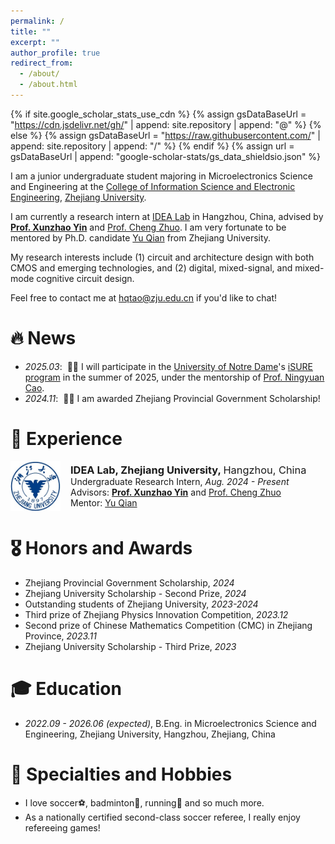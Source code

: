 ```yaml
---
permalink: /
title: ""
excerpt: ""
author_profile: true
redirect_from: 
  - /about/
  - /about.html
---
```


{% if site.google_scholar_stats_use_cdn %}
{% assign gsDataBaseUrl = "https://cdn.jsdelivr.net/gh/" | append: site.repository | append: "@" %}
{% else %}
{% assign gsDataBaseUrl = "https://raw.githubusercontent.com/" | append: site.repository | append: "/" %}
{% endif %}
{% assign url = gsDataBaseUrl | append: "google-scholar-stats/gs_data_shieldsio.json" %}

<span class='anchor' id='about-me'></span>

I am a junior undergraduate student majoring in Microelectronics Science and Engineering at the [College of Information Science and Electronic Engineering](http://www.isee.zju.edu.cn/iseenglish/), [Zhejiang University](https://www.zju.edu.cn/english/).

I am currently a research intern at [IDEA Lab](https://zju-idea.github.io/) in Hangzhou, China, advised by [**Prof. Xunzhao Yin**](https://scholar.google.com/citations?user=snOTdoIAAAAJ) and [Prof. Cheng Zhuo](https://scholar.google.com/citations?user=-XSbEFAAAAAJ). I am very fortunate to be mentored by Ph.D. candidate [Yu Qian](https://jerry-chandler.github.io/) from Zhejiang University.

My research interests include (1) circuit and architecture design with both CMOS and emerging technologies, and (2) digital, mixed-signal, and mixed-mode cognitive circuit design.

Feel free to contact me at hqtao@zju.edu.cn if you'd like to chat!


# 🔥 News
- *2025.03*: &nbsp;🎉🎉 I will participate in the [University of Notre Dame](https://www.nd.edu/)'s [iSURE program](https://ndi-sa.nd.edu/index.cfm?FuseAction=Programs.ViewProgramAngular&id=10096) in the summer of 2025, under the mentorship of [Prof. Ningyuan Cao](https://scholar.google.com/citations?user=zYI2MtEAAAAJ).
- *2024.11*: &nbsp;🎉🎉 I am awarded Zhejiang Provincial Government Scholarship!

# 🔎 Experience
<div style="display: flex; align-items: center; margin-bottom: 10px;">
    <img src="images/zju_logo.png" alt="School Logo" style="width: 80px; height: auto; margin-right: 16px;">
    <div style="margin: 0;">
        <h3 style="margin: 0;">IDEA Lab, Zhejiang University, <span style="font-weight: normal;">Hangzhou, China</span></h3>
        <p style="margin: 0;">Undergraduate Research Intern, <em>Aug. 2024 - Present</em></p>
        <p style="margin: 0;">Advisors: <a href="https://scholar.google.com/citations?user=snOTdoIAAAAJ" target="_blank"><strong>Prof. Xunzhao Yin</strong></a> and <a href="https://scholar.google.com/citations?user=-XSbEFAAAAAJ" target="_blank">Prof. Cheng Zhuo</a></p>
        <p style="margin: 0;">Mentor: <a href="https://jerry-chandler.github.io/" target="_blank">Yu Qian</a></p>
    </div>
</div>

# 🎖️ Honors and Awards
- Zhejiang Provincial Government Scholarship, *2024*
- Zhejiang University Scholarship - Second Prize, *2024*
- Outstanding students of Zhejiang University, *2023-2024*
- Third prize of Zhejiang Physics Innovation Competition, *2023.12*
- Second prize of Chinese Mathematics Competition (CMC) in Zhejiang Province, *2023.11*
- Zhejiang University Scholarship - Third Prize, *2023*

# 🎓 Education
- *2022.09 - 2026.06 (expected)*, B.Eng. in Microelectronics Science and Engineering, Zhejiang University, Hangzhou, Zhejiang, China

# 🎽 Specialties and Hobbies
- I love soccer⚽, badminton🏸, running🏃 and so much more.
- As a nationally certified second-class soccer referee, I really enjoy refereeing games!
